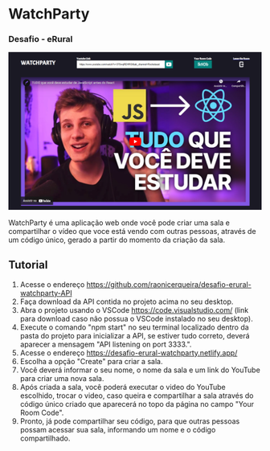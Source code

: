 # WatchParty

### Desafio - eRural

<img src = "./assets/screencapture.png"><br>

WatchParty é uma aplicação web onde você pode criar uma sala e compartilhar o vídeo que voce está vendo com outras pessoas, através de um código único, gerado a partir do momento da criação da sala.

## Tutorial

1) Acesse o endereço https://github.com/raonicerqueira/desafio-erural-watchparty-API<br>
2) Faça download da API contida no projeto acima no seu desktop.<br>
3) Abra o projeto usando o VSCode https://code.visualstudio.com/ (link para download caso não possua o VSCode instalado no seu desktop).<br>
4) Execute o comando "npm start" no seu terminal localizado dentro da pasta do projeto para inicializar a API, se estiver tudo correto, deverá aparecer a mensagem "API listening on port 3333.".<br>
5) Acesse o endereço https://desafio-erural-watchparty.netlify.app/<br>
5) Escolha a opção "Create" para criar a sala.<br>
5) Você deverá informar o seu nome, o nome da sala e um link do YouTube para criar uma nova sala.<br>
5) Após criada a sala, você poderá executar o video do YouTube escolhido, trocar o video, caso queira e compartilhar a sala através do código único criado que aparecerá no topo da página no campo "Your Room Code".<br>
5) Pronto, já pode compartilhar seu código, para que outras pessoas possam acessar sua sala, informando um nome e o código compartilhado.<br>